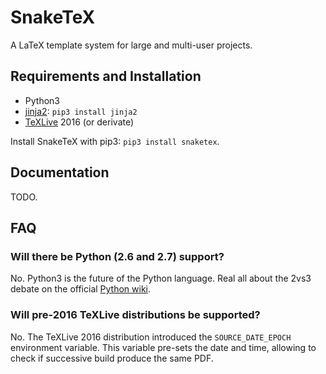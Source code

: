 SnakeTeX
========

A LaTeX template system for large and multi-user projects.

Requirements and Installation
-----------------------------

* Python3
* [jinja2](http://jinja.pocoo.org): `pip3 install jinja2`
* [TeXLive](https://www.tug.org/texlive/) 2016 (or derivate)

Install SnakeTeX with pip3: `pip3 install snaketex`.

Documentation
-------------

TODO.

FAQ
---

### Will there be Python (2.6 and 2.7) support?

No. Python3 is the future of the Python language. Real all about the 2vs3 debate on the official [Python wiki](https://wiki.python.org/moin/Python2orPython3).

### Will pre-2016 TeXLive distributions be supported?

No. The TeXLive 2016 distribution introduced the `SOURCE_DATE_EPOCH` environment variable. This variable pre-sets the date and time, allowing to check if successive build produce the same PDF.
